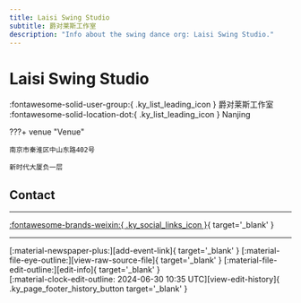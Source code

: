 ```yaml
---
title: Laisi Swing Studio
subtitle: 爵对莱斯工作室
description: "Info about the swing dance org: Laisi Swing Studio."
---
```


# Laisi Swing Studio

:fontawesome-solid-user-group:{ .ky_list_leading_icon } 爵对莱斯工作室  
:fontawesome-solid-location-dot:{ .ky_list_leading_icon } Nanjing  


???+ venue "Venue"

    南京市秦淮区中山东路402号  
      
    新时代大厦负一层  

## Contact


---

 [:fontawesome-brands-weixin:{ .ky_social_links_icon }](# "爵对莱斯南京摇摆舞"){ target='_blank' }

---

<div class="ky_page_footer" markdown>
<div class="ky_page_footer_trailing" markdown="span">
[:material-newspaper-plus:][add-event-link]{ target='_blank' }
[:material-file-eye-outline:][view-raw-source-file]{ target='_blank' }
[:material-file-edit-outline:][edit-info]{ target='_blank' }
</div>
<div class="ky_page_footer_leading" markdown="span">
[:material-clock-edit-outline: 2024-06-30 10:35 UTC][view-edit-history]{ .ky_page_footer_history_button target='_blank' }
</div>
</div>

[add-event-link]: https://github.com/swingdance/events/issues/new?assignees=&labels=add+event&projects=&template=02-add_entity.yml&title=%5Bcn%5D%20%3CName%3E&region=cn&province=Jiangsu&city=Nanjing&org_id=laisi-swing-studio "Add Event"
[view-raw-source-file]: https://github.com/swingdance/orgs/blob/main/cn/laisi-swing-studio.json "View Raw Source File"
[edit-info]: https://github.com/swingdance/orgs/issues/new?assignees=&labels=update+org&projects=&template=03-update_entity.yml&title=%5Bcn%5D%20Laisi%20Swing%20Studio&region=cn&id=laisi-swing-studio&name=Laisi%20Swing%20Studio "Edit Info"

[view-edit-history]: https://github.com/swingdance/orgs/commits/main/cn/laisi-swing-studio.json "View Edit History"
